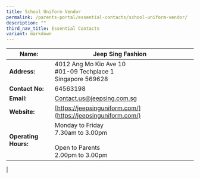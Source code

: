 ```yaml
---
title: School Uniform Vendor
permalink: /parents-portal/essential-contacts/school-uniform-vendor/
description: ""
third_nav_title: Essential Contacts
variant: markdown
---
```

| **Name:** | Jeep Sing Fashion |  |
| -------- | -------- | -------- |
| **Address:**    | 4012 Ang Mo Kio Ave 10 <br>  #01-09 Techplace 1 <br>Singapore 569628     |     |
| **Contact No:**    | 64563198    |      |
| **Email:**  |[Contact.us@jeepsing.com.sg](mailto:Contact.us@jeepsing.com.sg) | |
| **Website:**    | [https://jeepsinguniform.com/](https://jeepsinguniform.com/)    |      |
|**Operating Hours:**  | Monday to Friday <br> 7.30am to 3.00pm<br><br> Open to Parents <br> 2.00pm to 3.00pm     |     |
|

